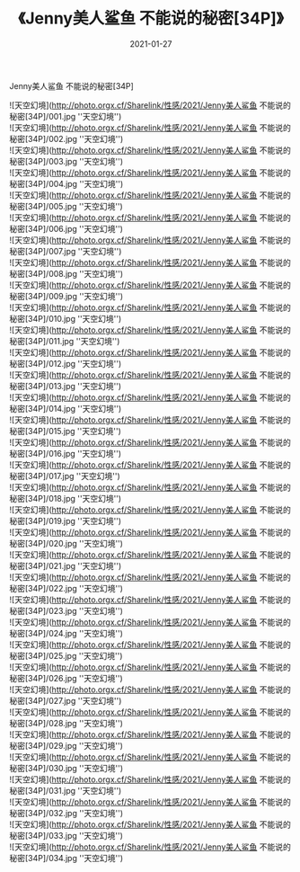 ﻿---
layout: post
title:  《Jenny美人鲨鱼 不能说的秘密[34P]》
date:   2021-01-27
img: http://photo.orgx.cf/Sharelink/性感/2021/Jenny美人鲨鱼 不能说的秘密[34P]/000.jpg
categories: [美女, 性感, 泳衣]
---

Jenny美人鲨鱼 不能说的秘密[34P]



![天空幻境](http://photo.orgx.cf/Sharelink/性感/2021/Jenny美人鲨鱼 不能说的秘密[34P]/001.jpg ''天空幻境'') <br>
![天空幻境](http://photo.orgx.cf/Sharelink/性感/2021/Jenny美人鲨鱼 不能说的秘密[34P]/002.jpg ''天空幻境'') <br>
![天空幻境](http://photo.orgx.cf/Sharelink/性感/2021/Jenny美人鲨鱼 不能说的秘密[34P]/003.jpg ''天空幻境'') <br>
![天空幻境](http://photo.orgx.cf/Sharelink/性感/2021/Jenny美人鲨鱼 不能说的秘密[34P]/004.jpg ''天空幻境'') <br>
![天空幻境](http://photo.orgx.cf/Sharelink/性感/2021/Jenny美人鲨鱼 不能说的秘密[34P]/005.jpg ''天空幻境'') <br>
![天空幻境](http://photo.orgx.cf/Sharelink/性感/2021/Jenny美人鲨鱼 不能说的秘密[34P]/006.jpg ''天空幻境'') <br>
![天空幻境](http://photo.orgx.cf/Sharelink/性感/2021/Jenny美人鲨鱼 不能说的秘密[34P]/007.jpg ''天空幻境'') <br>
![天空幻境](http://photo.orgx.cf/Sharelink/性感/2021/Jenny美人鲨鱼 不能说的秘密[34P]/008.jpg ''天空幻境'') <br>
![天空幻境](http://photo.orgx.cf/Sharelink/性感/2021/Jenny美人鲨鱼 不能说的秘密[34P]/009.jpg ''天空幻境'') <br>
![天空幻境](http://photo.orgx.cf/Sharelink/性感/2021/Jenny美人鲨鱼 不能说的秘密[34P]/010.jpg ''天空幻境'') <br>
![天空幻境](http://photo.orgx.cf/Sharelink/性感/2021/Jenny美人鲨鱼 不能说的秘密[34P]/011.jpg ''天空幻境'') <br>
![天空幻境](http://photo.orgx.cf/Sharelink/性感/2021/Jenny美人鲨鱼 不能说的秘密[34P]/012.jpg ''天空幻境'') <br>
![天空幻境](http://photo.orgx.cf/Sharelink/性感/2021/Jenny美人鲨鱼 不能说的秘密[34P]/013.jpg ''天空幻境'') <br>
![天空幻境](http://photo.orgx.cf/Sharelink/性感/2021/Jenny美人鲨鱼 不能说的秘密[34P]/014.jpg ''天空幻境'') <br>
![天空幻境](http://photo.orgx.cf/Sharelink/性感/2021/Jenny美人鲨鱼 不能说的秘密[34P]/015.jpg ''天空幻境'') <br>
![天空幻境](http://photo.orgx.cf/Sharelink/性感/2021/Jenny美人鲨鱼 不能说的秘密[34P]/016.jpg ''天空幻境'') <br>
![天空幻境](http://photo.orgx.cf/Sharelink/性感/2021/Jenny美人鲨鱼 不能说的秘密[34P]/017.jpg ''天空幻境'') <br>
![天空幻境](http://photo.orgx.cf/Sharelink/性感/2021/Jenny美人鲨鱼 不能说的秘密[34P]/018.jpg ''天空幻境'') <br>
![天空幻境](http://photo.orgx.cf/Sharelink/性感/2021/Jenny美人鲨鱼 不能说的秘密[34P]/019.jpg ''天空幻境'') <br>
![天空幻境](http://photo.orgx.cf/Sharelink/性感/2021/Jenny美人鲨鱼 不能说的秘密[34P]/020.jpg ''天空幻境'') <br>
![天空幻境](http://photo.orgx.cf/Sharelink/性感/2021/Jenny美人鲨鱼 不能说的秘密[34P]/021.jpg ''天空幻境'') <br>
![天空幻境](http://photo.orgx.cf/Sharelink/性感/2021/Jenny美人鲨鱼 不能说的秘密[34P]/022.jpg ''天空幻境'') <br>
![天空幻境](http://photo.orgx.cf/Sharelink/性感/2021/Jenny美人鲨鱼 不能说的秘密[34P]/023.jpg ''天空幻境'') <br>
![天空幻境](http://photo.orgx.cf/Sharelink/性感/2021/Jenny美人鲨鱼 不能说的秘密[34P]/024.jpg ''天空幻境'') <br>
![天空幻境](http://photo.orgx.cf/Sharelink/性感/2021/Jenny美人鲨鱼 不能说的秘密[34P]/025.jpg ''天空幻境'') <br>
![天空幻境](http://photo.orgx.cf/Sharelink/性感/2021/Jenny美人鲨鱼 不能说的秘密[34P]/026.jpg ''天空幻境'') <br>
![天空幻境](http://photo.orgx.cf/Sharelink/性感/2021/Jenny美人鲨鱼 不能说的秘密[34P]/027.jpg ''天空幻境'') <br>
![天空幻境](http://photo.orgx.cf/Sharelink/性感/2021/Jenny美人鲨鱼 不能说的秘密[34P]/028.jpg ''天空幻境'') <br>
![天空幻境](http://photo.orgx.cf/Sharelink/性感/2021/Jenny美人鲨鱼 不能说的秘密[34P]/029.jpg ''天空幻境'') <br>
![天空幻境](http://photo.orgx.cf/Sharelink/性感/2021/Jenny美人鲨鱼 不能说的秘密[34P]/030.jpg ''天空幻境'') <br>
![天空幻境](http://photo.orgx.cf/Sharelink/性感/2021/Jenny美人鲨鱼 不能说的秘密[34P]/031.jpg ''天空幻境'') <br>
![天空幻境](http://photo.orgx.cf/Sharelink/性感/2021/Jenny美人鲨鱼 不能说的秘密[34P]/032.jpg ''天空幻境'') <br>
![天空幻境](http://photo.orgx.cf/Sharelink/性感/2021/Jenny美人鲨鱼 不能说的秘密[34P]/033.jpg ''天空幻境'') <br>
![天空幻境](http://photo.orgx.cf/Sharelink/性感/2021/Jenny美人鲨鱼 不能说的秘密[34P]/034.jpg ''天空幻境'') <br>